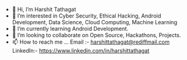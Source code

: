 - 👋 Hi, I’m Harshit Tathagat
- 👀 I’m interested in Cyber Security, Ethical Hacking, Android Development, Data Science, Cloud Computing, Machine Learning
- 🌱 I’m currently learning Android Development.
- 💞️ I’m looking to collaborate on Open Source, Hackathons, Projects.
- 📫 How to reach me ...
Email :- harshittathagat@rediffmail.com
LinkedIn:- https://www.linkedin.com/in/harshittathagat

<!---
harshit82/harshit82 is a ✨ special ✨ repository because its `README.md` (this file) appears on your GitHub profile.
You can click the Preview link to take a look at your changes.
--->
